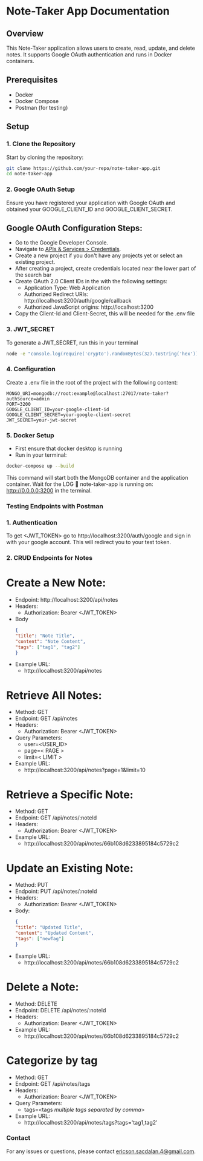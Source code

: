 # Note-Taker App Documentation

## Overview

This Note-Taker application allows users to create, read, update, and delete notes. It supports Google OAuth authentication and runs in Docker containers.

## Prerequisites

- Docker
- Docker Compose
- Postman (for testing)

## Setup

### 1. Clone the Repository

Start by cloning the repository:

```bash
git clone https://github.com/your-repo/note-taker-app.git
cd note-taker-app
```
### 2. Google OAuth Setup
Ensure you have registered your application with Google OAuth and obtained your GOOGLE_CLIENT_ID and GOOGLE_CLIENT_SECRET.

## Google OAuth Configuration Steps:

* Go to the Google Developer Console.
* Navigate to [APIs & Services > Credentials](https://console.cloud.google.com/apis/credentials).
* Create a new project if you don't have any projects yet or select an existing project.
* After creating a project, create credentials located near the lower part of the search bar
* Create OAuth 2.0 Client IDs in the with the following settings:
  * Application Type: Web Application 
  * Authorized Redirect URIs: http://localhost:3200/auth/google/callback
  * Authorized JavaScript origins: http://localhost:3200
* Copy the Client-Id and Client-Secret, this will be needed for the .env file


### 3. JWT_SECRET
To generate a JWT_SECRET, run this in your terminal
```bash
node -e "console.log(require('crypto').randomBytes(32).toString('hex'))"
```

### 4. Configuration
Create a .env file in the root of the project with the following content:

```env
MONGO_URI=mongodb://root:example@localhost:27017/note-taker?authSource=admin
PORT=3200
GOOGLE_CLIENT_ID=your-google-client-id
GOOGLE_CLIENT_SECRET=your-google-client-secret
JWT_SECRET=your-jwt-secret
```

### 5. Docker Setup
* First ensure that docker desktop is running
* Run in your terminal:
 ```bash
 docker-compose up --build
 ```
 This command will start both the MongoDB container and the application container. Wait for the LOG 🚀 note-taker-app is running on: http://0.0.0.0:3200 in the terminal.


### Testing Endpoints with Postman

### 1. Authentication
To get <JWT_TOKEN> go to http://localhost:3200/auth/google and sign in with your google account. This will redirect you to your test token.

### 2. CRUD Endpoints for Notes
# Create a New Note:

* Endpoint: http://localhost:3200/api/notes
* Headers: 
  * Authorization: Bearer <JWT_TOKEN>
* Body
  ```json
  {
  "title": "Note Title",
  "content": "Note Content",
  "tags": ["tag1", "tag2"]
  }
  ```
* Example URL:
  * http://localhost:3200/api/notes
# Retrieve All Notes:

* Method: GET
* Endpoint: GET /api/notes
* Headers:
  * Authorization: Bearer <JWT_TOKEN>
* Query Parameters:
  * user=<USER_ID>
  * page=< PAGE >
  * limit=< LIMIT >
* Example URL:
  * http://localhost:3200/api/notes?page=1&limit=10

# Retrieve a Specific Note:

* Method: GET
* Endpoint: GET /api/notes/:noteId
* Headers:
  * Authorization: Bearer <JWT_TOKEN>
* Example URL:
  * http://localhost:3200/api/notes/66b108d6233895184c5729c2
  
# Update an Existing Note:

* Method: PUT
* Endpoint: PUT /api/notes/:noteId
* Headers:
  * Authorization: Bearer <JWT_TOKEN>
* Body:
  ```json
  {
  "title": "Updated Title",
  "content": "Updated Content",
  "tags": ["newTag"]
  }
  ```
* Example URL:
  * http://localhost:3200/api/notes/66b108d6233895184c5729c2

# Delete a Note:

* Method: DELETE
* Endpoint: DELETE /api/notes/:noteId
* Headers:
  * Authorization: Bearer <JWT_TOKEN>
* Example URL:
  * http://localhost:3200/api/notes/66b108d6233895184c5729c2

# Categorize by tag

* Method: GET
* Endpoint: GET /api/notes/tags
* Headers:
  * Authorization: Bearer <JWT_TOKEN>
* Query Parameters:
  * tags=<tags *multiple tags separated by comma*>
* Example URL:
  * http://localhost:3200/api/notes/tags?tags='tag1,tag2'

### Contact
For any issues or questions, please contact [ericson.sacdalan.4@gmail.com](ericson.sacdalan.4@gmail.com).
